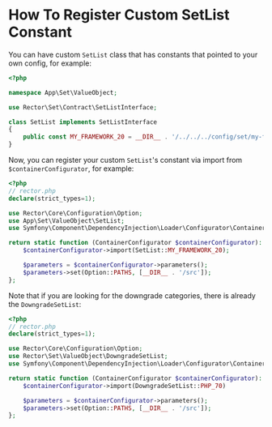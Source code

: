 # How To Register Custom SetList Constant

You can have custom `SetList` class that has constants that pointed to your own config, for example:


```php
<?php

namespace App\Set\ValueObject;

use Rector\Set\Contract\SetListInterface;

class SetList implements SetListInterface
{
    public const MY_FRAMEWORK_20 = __DIR__ . '/../../../config/set/my-framework-20.php';
}
```

Now, you can register your custom `SetList`'s constant via import from `$containerConfigurator`, for example:


```php
<?php
// rector.php
declare(strict_types=1);

use Rector\Core\Configuration\Option;
use App\Set\ValueObject\SetList;
use Symfony\Component\DependencyInjection\Loader\Configurator\ContainerConfigurator;

return static function (ContainerConfigurator $containerConfigurator): void {
    $containerConfigurator->import(SetList::MY_FRAMEWORK_20);

    $parameters = $containerConfigurator->parameters();
    $parameters->set(Option::PATHS, [__DIR__ . '/src']);
};
```

Note that if you are looking for the downgrade categories, there is already the `DowngradeSetList`:

```php
<?php
// rector.php
declare(strict_types=1);

use Rector\Core\Configuration\Option;
use Rector\Set\ValueObject\DowngradeSetList;
use Symfony\Component\DependencyInjection\Loader\Configurator\ContainerConfigurator;

return static function (ContainerConfigurator $containerConfigurator): void {
    $containerConfigurator->import(DowngradeSetList::PHP_70)

    $parameters = $containerConfigurator->parameters();
    $parameters->set(Option::PATHS, [__DIR__ . '/src']);
};
```
